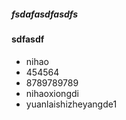 ##### fsdafasdfasdfs
#### sdfasdf
* nihao
* 454564
* 8789789789
* nihaoxiongdi
* yuanlaishizheyangde1

